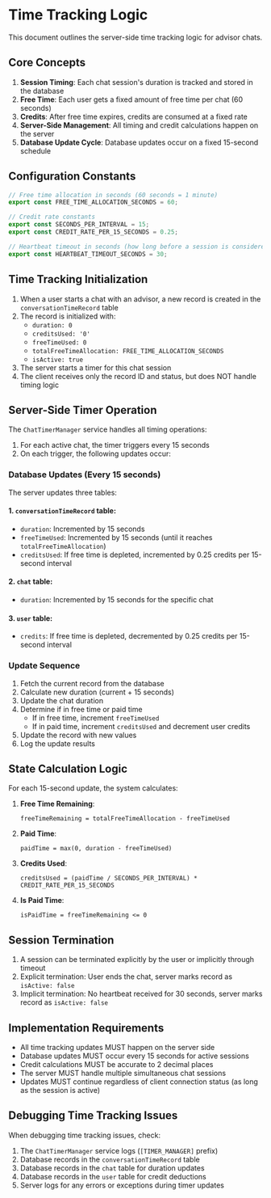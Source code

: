# Time Tracking Logic

This document outlines the server-side time tracking logic for advisor chats.

## Core Concepts

1. **Session Timing**: Each chat session's duration is tracked and stored in the database
2. **Free Time**: Each user gets a fixed amount of free time per chat (60 seconds)
3. **Credits**: After free time expires, credits are consumed at a fixed rate
4. **Server-Side Management**: All timing and credit calculations happen on the server
5. **Database Update Cycle**: Database updates occur on a fixed 15-second schedule

## Configuration Constants

```typescript
// Free time allocation in seconds (60 seconds = 1 minute)
export const FREE_TIME_ALLOCATION_SECONDS = 60;

// Credit rate constants
export const SECONDS_PER_INTERVAL = 15;
export const CREDIT_RATE_PER_15_SECONDS = 0.25;

// Heartbeat timeout in seconds (how long before a session is considered abandoned)
export const HEARTBEAT_TIMEOUT_SECONDS = 30;
```

## Time Tracking Initialization

1. When a user starts a chat with an advisor, a new record is created in the `conversationTimeRecord` table
2. The record is initialized with:
   - `duration: 0`
   - `creditsUsed: '0'`
   - `freeTimeUsed: 0`
   - `totalFreeTimeAllocation: FREE_TIME_ALLOCATION_SECONDS`
   - `isActive: true`
3. The server starts a timer for this chat session
4. The client receives only the record ID and status, but does NOT handle timing logic

## Server-Side Timer Operation

The `ChatTimerManager` service handles all timing operations:

1. For each active chat, the timer triggers every 15 seconds
2. On each trigger, the following updates occur:

### Database Updates (Every 15 seconds)

The server updates three tables:

#### 1. `conversationTimeRecord` table:
- `duration`: Incremented by 15 seconds
- `freeTimeUsed`: Incremented by 15 seconds (until it reaches `totalFreeTimeAllocation`)
- `creditsUsed`: If free time is depleted, incremented by 0.25 credits per 15-second interval

#### 2. `chat` table:
- `duration`: Incremented by 15 seconds for the specific chat

#### 3. `user` table:
- `credits`: If free time is depleted, decremented by 0.25 credits per 15-second interval

### Update Sequence

1. Fetch the current record from the database
2. Calculate new duration (current + 15 seconds)
3. Update the chat duration
4. Determine if in free time or paid time
   - If in free time, increment `freeTimeUsed`
   - If in paid time, increment `creditsUsed` and decrement user credits
5. Update the record with new values
6. Log the update results

## State Calculation Logic

For each 15-second update, the system calculates:

1. **Free Time Remaining**:
   ```
   freeTimeRemaining = totalFreeTimeAllocation - freeTimeUsed
   ```

2. **Paid Time**:
   ```
   paidTime = max(0, duration - freeTimeUsed)
   ```

3. **Credits Used**:
   ```
   creditsUsed = (paidTime / SECONDS_PER_INTERVAL) * CREDIT_RATE_PER_15_SECONDS
   ```

4. **Is Paid Time**:
   ```
   isPaidTime = freeTimeRemaining <= 0
   ```

## Session Termination

1. A session can be terminated explicitly by the user or implicitly through timeout
2. Explicit termination: User ends the chat, server marks record as `isActive: false`
3. Implicit termination: No heartbeat received for 30 seconds, server marks record as `isActive: false`

## Implementation Requirements

- All time tracking updates MUST happen on the server side
- Database updates MUST occur every 15 seconds for active sessions
- Credit calculations MUST be accurate to 2 decimal places
- The server MUST handle multiple simultaneous chat sessions
- Updates MUST continue regardless of client connection status (as long as the session is active)

## Debugging Time Tracking Issues

When debugging time tracking issues, check:

1. The `ChatTimerManager` service logs (`[TIMER_MANAGER]` prefix)
2. Database records in the `conversationTimeRecord` table
3. Database records in the `chat` table for duration updates
4. Database records in the `user` table for credit deductions
5. Server logs for any errors or exceptions during timer updates 